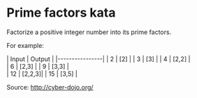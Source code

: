 # Prime factors kata

Factorize a positive integer number into its prime factors.

For example:

| Input | Output |
|----------------|
|  2    | [2]    | 
|  3    | [3]    |
|  4    | [2,2]  |  
|  6    | [2,3]  |
|  9    | [3,3]  |  
| 12    | [2,2,3]|
| 15    | [3,5]  | 

Source: <http://cyber-dojo.org/>
